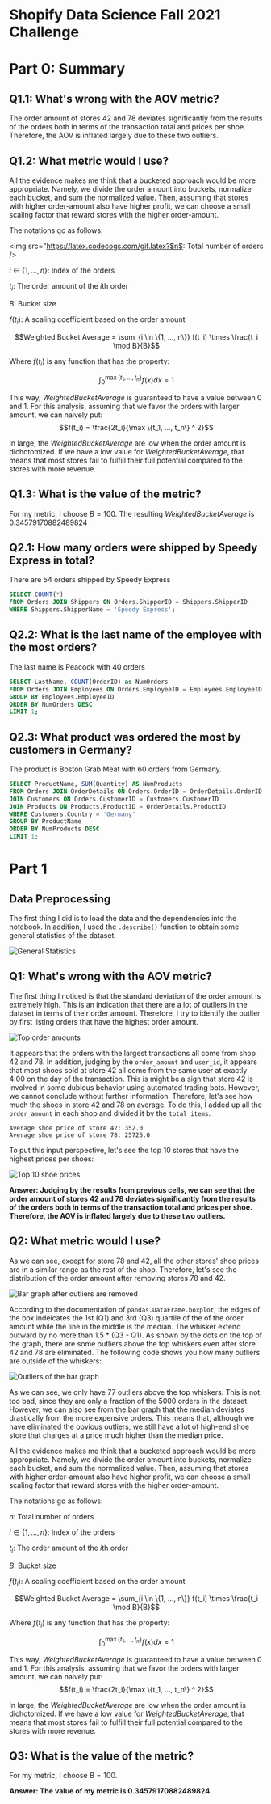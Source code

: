 # Shopify Data Science Fall 2021 Challenge
# Part 0: Summary
## Q1.1: What's wrong with the AOV metric?

The order amount of stores 42 and 78 deviates significantly from the results of the orders both in terms of the transaction total and prices per shoe. Therefore, the AOV is inflated largely due to these two outliers.

## Q1.2: What metric would I use?

All the evidence makes me think that a bucketed approach would be more appropriate. Namely, we divide the order amount into buckets, normalize each bucket, and sum the normalized value. Then, assuming that stores with higher order-amount also have higher profit, we can choose a small scaling factor that reward stores with the higher order-amount.

The notations go as follows:

<img src="https://latex.codecogs.com/gif.latex?$n$: Total number of orders />

$i \in \{1, ..., n\}$: Index of the orders

$t_i$: The order amount of the $i$th order

$B$: Bucket size

$f(t_i)$: A scaling coefficient based on the order amount

$$Weighted Bucket Average = \sum_{i \in \{1, ..., n\}} f(t_i) \times \frac{t_i \mod B}{B}$$

Where $f(t_i)$ is any function that has the property:

$$\int_{0}^{\max \{t_1, ..., t_n\}}f(x)dx = 1$$

This way, $Weighted Bucket Average$ is guaranteed to have a value between 0 and 1. For this analysis, assuming that we favor the orders with larger amount, we can naively put:
$$f(t_i) = \frac{2t_i}{\max \{t_1, ..., t_n\} ^ 2}$$

In large, the $Weighted Bucket Average$ are low when the order amount is dichotomized. If we have a low value for $Weighted Bucket Average$, that means that most stores fail to fulfill their full potential compared to the stores with more revenue. 

## Q1.3: What is the value of the metric?

For my metric, I choose $B = 100$. The resulting $Weighted Bucket Average$ is 0.34579170882489824

## Q2.1: How many orders were shipped by Speedy Express in total?
There are 54 orders shipped by Speedy Express

```sql
SELECT COUNT(*)
FROM Orders JOIN Shippers ON Orders.ShipperID = Shippers.ShipperID 
WHERE Shippers.ShipperName = 'Speedy Express';
```

## Q2.2: What is the last name of the employee with the most orders?
The last name is Peacock with 40 orders

```sql
SELECT LastName, COUNT(OrderID) as NumOrders
FROM Orders JOIN Employees ON Orders.EmployeeID = Employees.EmployeeID
GROUP BY Employees.EmployeeID
ORDER BY NumOrders DESC
LIMIT 1;
```

## Q2.3: What product was ordered the most by customers in Germany?
The product is Boston Grab Meat with 60 orders from Germany.

```sql
SELECT ProductName, SUM(Quantity) AS NumProducts
FROM Orders JOIN OrderDetails ON Orders.OrderID = OrderDetails.OrderID
JOIN Customers ON Orders.CustomerID = Customers.CustomerID
JOIN Products ON Products.ProductID = OrderDetails.ProductID
WHERE Customers.Country = 'Germany'
GROUP BY ProductName
ORDER BY NumProducts DESC
LIMIT 1;
```

# Part 1
## Data Preprocessing
The first thing I did is to load the data and the dependencies into the notebook. In addition, I used the `.describe()` function to obtain some general statistics of the dataset. 

![General Statistics](./img1.png)

## Q1: What's wrong with the AOV metric?
The first thing I noticed is that the standard deviation of the order amount is extremely high. This is an indication that there are a lot of outliers in the dataset in terms of their order amount. Therefore, I try to identify the outlier by first listing orders that have the highest order amount.

![Top order amounts](./img2.png)

It appears that the orders with the largest transactions all come from shop 42 and 78. In addition, judging by the `order_amount` and `user_id`, it appears that most shoes sold at store 42 all come from the same user at exactly 4:00 on the day of the transaction. This is might be a sign that store 42 is involved in some dubious behavior using automated trading bots. However, we cannot conclude without further information. Therefore, let's see how much the shoes in store 42 and 78 on average. To do this, I added up all the `order_amount` in each shop and divided it by the `total_items`.

```
Average shoe price of store 42: 352.0
Average shoe price of store 78: 25725.0
```

To put this input perspective, let's see the top 10 stores that have the highest prices per shoes:

![Top 10 shoe prices](./img3.png)

**Answer: Judging by the results from previous cells, we can see that the order amount of stores 42 and 78 deviates significantly from the results of the orders both in terms of the transaction total and prices per shoe. Therefore, the AOV is inflated largely due to these two outliers.** 

## Q2: What metric would I use?
As we can see, except for store 78 and 42, all the other stores' shoe prices are in a similar range as the rest of the shop. Therefore, let's see the distribution of the order amount after removing stores 78 and 42. 

![Bar graph after outliers are removed](./img4.png)

According to the documentation of `pandas.DataFrame.boxplot`, the edges of the box indeicates the 1st (Q1) and 3rd (Q3) quartile of the of the order amount while the line in the middle is the median. The whisker extend outward by no more than 1.5 * (Q3 - Q1). As shown by the dots on the top of the graph, there are some outliers above the top whiskers even after store 42 and 78 are eliminated. The following code shows you how many outliers are outside of the whiskers:

![Outliers of the bar graph](./img5.png)

As we can see, we only have 77 outliers above the top whiskers. This is not too bad, since they are only a fraction of the 5000 orders in the dataset. However, we can also see from the bar graph that the median deviates drastically from the more expensive orders. This means that, although we have eliminated the obvious outliers, we still have a lot of high-end shoe store that charges at a price much higher than the median price.

All the evidence makes me think that a bucketed approach would be more appropriate. Namely, we divide the order amount into buckets, normalize each bucket, and sum the normalized value. Then, assuming that stores with higher order-amount also have higher profit, we can choose a small scaling factor that reward stores with the higher order-amount.

The notations go as follows:

$n$: Total number of orders

$i \in \{1, ..., n\}$: Index of the orders

$t_i$: The order amount of the $i$th order

$B$: Bucket size

$f(t_i)$: A scaling coefficient based on the order amount

$$Weighted Bucket Average = \sum_{i \in \{1, ..., n\}} f(t_i) \times \frac{t_i \mod B}{B}$$

Where $f(t_i)$ is any function that has the property:

$$\int_{0}^{\max \{t_1, ..., t_n\}}f(x)dx = 1$$

This way, $Weighted Bucket Average$ is guaranteed to have a value between 0 and 1. For this analysis, assuming that we favor the orders with larger amount, we can naively put:
$$f(t_i) = \frac{2t_i}{\max \{t_1, ..., t_n\} ^ 2}$$

In large, the $Weighted Bucket Average$ are low when the order amount is dichotomized. If we have a low value for $Weighted Bucket Average$, that means that most stores fail to fulfill their full potential compared to the stores with more revenue. 

## Q3: What is the value of the metric?
For my metric, I choose $B = 100$.

**Answer: The value of my metric is 0.34579170882489824.**
